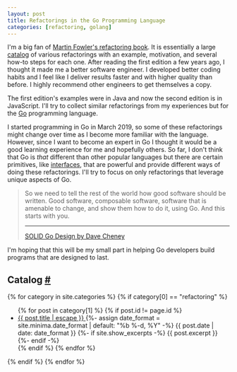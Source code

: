 ```yaml
---
layout: post
title: Refactorings in the Go Programming Language
categories: [refactoring, golang]
---
```


I'm a big fan of [Martin Fowler's refactoring book](https://refactoring.com/). It is essentially a large [catalog](https://refactoring.com/catalog/) of various refactorings with an example, motivation, and several how-to steps for each one. After reading the first edition a few years ago, I thought it made me a better software engineer. I developed better coding habits and I feel like I deliver results faster and with higher quality than before. I highly recommend other engineers to get themselves a copy.

The first edition's examples were in Java and now the second edition is in JavaScript. I'll try to collect similar refactorings from my experiences but for the [Go](https://golang.org/) programming language.

I started programming in Go in March 2019, so some of these refactorings might change over time as I become more familiar with the language. However, since I want to become an expert in Go I thought it would be a good learning experience for me and hopefully others. So far, I don't think that Go is _that_ different than other popular languages but there are certain primitives, like [interfaces](https://golang.org/doc/effective_go.html#interfaces_and_types), that are powerful and provide different ways of doing these refactorings. I'll try to focus on only refactorings that leverage unique aspects of Go.

> So we need to tell the rest of the world how good software should be written. Good software, composable software, software that is amenable to change, and show them how to do it, using Go. And this starts with you.
> 
> ----
> [SOLID Go Design by Dave Cheney](https://dave.cheney.net/2016/08/20/solid-go-design)

I'm hoping that this will be my small part in helping Go developers build programs that are designed to last.

## Catalog [#](#catalog-)

{% for category in site.categories %}
  {% if category[0] == "refactoring" %}
  <ul class="post-list">
    {% for post in category[1] %}
      {% if post.id != page.id %}
      <li>
        <a class="post-link" href="{{ post.url | relative_url }}">
          {{ post.title | escape }}
        </a>
        {%- assign date_format = site.minima.date_format | default: "%b %-d, %Y" -%}
        <span class="post-meta">{{ post.date | date: date_format }}</span>
        {%- if site.show_excerpts -%}
          {{ post.excerpt }}
        {%- endif -%}
      </li>
      {% endif %}
    {% endfor %}
  </ul>
  {% endif %}
{% endfor %}
